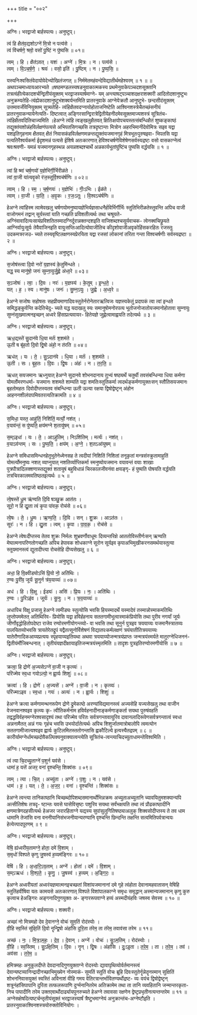 +++
title = "००२"

+++


अग्निः। भरद्वाजो बार्हस्पत्यः। अनुष्टुप्।

त्वं हि क्षैत॑व॒द्यशोऽग्ने॑ मि॒त्रो न पत्य॑से ।  
त्वं वि॑चर्षणे॒ श्रवो॒ वसो॑ पु॒ष्टिं न पु॑ष्यसि ॥ ०१॥

त्वम् । हि । क्षैत॑ऽवत् । यशः॑ । अग्ने॑ । मि॒त्रः । न । पत्य॑से ।  
त्वम् । वि॒ऽच॒र्ष॒णे॒ । श्रवः॑ । वसो॒ इति॑ । पु॒ष्टिम् । न । पु॒ष्य॒सि॒ ॥

यस्यनिःश्वसितंवेदायोवेदेभ्योखिलंजगत् ॥ निर्ममेतमहंवन्देविद्यातीर्थमहेश्वरम् ॥ १ ॥ ॥ अथपञ्चमाध्यायआरभ्यते ॥षष्ठमण्डलस्यषडनुवाकात्मकस्य प्रथमेनुवाकेपञ्चदशसूक्तानि तत्रत्वंहीत्येकादशर्चन्द्वितीयंसूक्तम् भरद्वाजस्यार्षमाग्ने- यम् अन्त्याषट्पञ्चाशदक्षराशक्वरी आदितोदशानुष्टुभः अनुक्रम्यतेहि-त्वंह्येकादशानुष्टुभंशक्वर्यन्तमिति प्रातरनुवाके आग्नेयेक्रतौ आनुष्टुभे- छन्दसीदंसूक्तम् उत्तमावर्जंविनियुक्तम् सूत्र्यतेहि- त्वंहिक्षैतवदग्नायोहोताजनिष्टेति आश्विनशस्त्रेचैतच्छंसनीयं प्रातरनुवाकन्यायेनेत्यति- दिष्टत्वात् अङ्गिरसान्द्विरात्रेद्वितीयेहनीदमेवसूक्तमाज्यशस्त्रं सूत्रितंच-त्वंहिक्षैतवदितिचाज्यमिति ।हेअग्ने त्वंहि त्वङ्खलुक्षैतवत् क्षितिःक्षयोपचयस्तत्संबन्धिक्षैतं शुष्कङ्काष्ठं तद्युक्तंयशोन्नंहविर्लक्षणंपत्यसे अभिपतसिगच्छसि तत्रदृष्टान्तः मित्रोन अहरभिमानीदेवोमित्रः सइव यद्वा यशइतिगृहनाम क्षैतवत् क्षैतं निवासकंहविर्लक्षणमन्नन्तद्युक्तंयजमानगृहं मित्रभूतःपुरुषइवा- भिपतसि यद्वा पत्यतिरैश्वर्यकर्मा ईदृशमन्नं पत्यसे ईशिषे अतःकारणात् हेविश्वचर्षणेविशेषेणसर्वस्यद्रष्टः वसो वासकाग्नेत्वं श्रवःश्रवणी- यमन्नं यजमानगृहस्थन्न अयन्नशब्दश्चार्थे अन्नकार्यभूतांपुष्टिंच पुष्यसि वर्द्धयसि ॥ १ ॥

अग्निः। भरद्वाजो बार्हस्पत्यः। अनुष्टुप्।

त्वां हि ष्मा॑ चर्ष॒णयो॑ य॒ज्ञेभि॑र्गी॒र्भिरीळ॑ते ।  
त्वां वा॒जी या॑त्यवृ॒को र॑ज॒स्तूर्वि॒श्वच॑र्षणिः ॥ ०२॥

त्वाम् । हि । स्म॒ । च॒र्ष॒णयः॑ । य॒ज्ञेभिः॑ । गीः॒ऽभिः । ईळ॑ते ।  
त्वाम् । वा॒जी । या॒ति॒ । अ॒वृ॒कः । र॒जः॒ऽतूः । वि॒श्वऽच॑र्षणिः ॥

हेअग्ने त्वांहिस्म त्वामेवखलु चर्षणयोमनुष्यायज्ञेभिर्यज्ञसाधनैर्हविर्भिर्गीर्भिः स्तुतिभिरीळतेस्तुवन्ति अपिच वाजी वाजोगमनं तद्वान् सूर्यस्त्वां याति गच्छति प्रविशतीत्यर्थः तथा चश्रूयते-अग्निंवावादित्यःसायंप्रविशतितस्मादग्निर्दूरान्नक्तन्दशइति वाजिशब्दश्चसूर्यवाचक- त्वेनक्वचिछ्रूयते आग्निर्वायुःसूर्यः तेवैवाजिनइति वायुःसप्तिःआदित्योवाजीतिच कीदृशोवाजीअवृकोहिंसकरहितः रजस्तूः उदकमत्ररजउ- च्यते तस्यवृष्टिलक्षणस्यप्रेरयिता यद्वा रजसां लोकानां तरिता गन्ता विश्वचर्षणीः सर्वस्यद्रष्टा ॥ २ ॥

अग्निः। भरद्वाजो बार्हस्पत्यः। अनुष्टुप्।

स॒जोष॑स्त्वा दि॒वो नरो॑ य॒ज्ञस्य॑ के॒तुमि॑न्धते ।  
यद्ध॒ स्य मानु॑षो॒ जनः॑ सुम्ना॒युर्जु॒ह्वे अ॑ध्व॒रे ॥ ०३॥

स॒ऽजोषः॑ । त्वा॒ । दि॒वः । नरः॑ । य॒ज्ञस्य॑ । के॒तुम् । इ॒न्ध॒ते॒ ।  
यत् । ह॒ । स्य । मानु॑षः । जनः॑ । सु॒म्न॒ऽयुः । जु॒ह्वे । अ॒ध्व॒रे ॥

हेअग्ने सजोषः सहोषसः सहप्रीयमाणादिवःस्तुतेर्नरोनेतारऋत्विजः यज्ञस्यकेतुं प्रदापकं त्वा त्वां इन्धते समिद्धङ्कुर्वन्ति कदेतिचेदु- च्यते यद्ध यदाखलु स्यः समानुषोमनोरपत्य भूतोजनोजातोयजमानोहोतावा सुम्नायुः सुम्नंसुखमात्मनइच्छन् अध्वरे हिंसाप्रत्यवायर- हितेयज्ञे जुह्वेत्वामाह्वयति तदेत्यर्थः ॥ ३ ॥

अग्निः। भरद्वाजो बार्हस्पत्यः। अनुष्टुप्।

ऋध॒द्यस्ते॑ सु॒दान॑वे धि॒या मर्तः॑ श॒शम॑ते ।  
ऊ॒ती ष बृ॑ह॒तो दि॒वो द्वि॒षो अंहो॒ न त॑रति ॥ ०४॥

ऋध॑त् । यः । ते॒ । सु॒ऽदान॑वे । धि॒या । मर्तः॑ । श॒शम॑ते ।  
ऊ॒ती । सः । बृ॒ह॒तः । दि॒वः । द्वि॒षः । अंहः॑ । न । त॒र॒ति॒ ॥

ऋधत् सयजमानः ऋध्नुयात् हेअग्ने सुदानवे शोभनदानाय तुभ्यं षष्ठ्यर्थे चतुर्थी तवसंबन्धिन्या धिया कर्मणा योमर्तोमरणधर्मा- यजमानः शशमते शाम्यति यद्वा शमतिःस्तुतिकर्मा त्वदर्थङ्कर्मणायुक्तःसन् स्तौतिसयजमानः बृहतोमहतः दिवोदीप्तस्यतव संबन्धिन्या ऊती ऊत्या रक्षया द्विषोद्वेष्टृन् अंहोन आहननशीलंपापमिवतरत्यतिक्रामति ॥ ४ ॥

अग्निः। भरद्वाजो बार्हस्पत्यः। अनुष्टुप्।

स॒मिधा॒ यस्त॒ आहु॑तिं॒ निशि॑तिं॒ मर्त्यो॒ नश॑त् ।  
व॒याव॑न्तं॒ स पु॑ष्यति॒ क्षय॑मग्ने श॒तायु॑षम् ॥ ०५॥

स॒म्ऽइधा॑ । यः । ते॒ । आऽहु॑तिम् । निऽशि॑तिम् । मर्त्यः॑ । नश॑त् ।  
व॒याऽव॑न्तम् । सः । पु॒ष्य॒ति॒ । क्षय॑म् । अ॒ग्ने॒ । श॒तऽआ॑युषम् ॥

हेअग्ने समिधासमिन्धनहेतुभूतेनेध्मेनसह ते त्वदीयां निशितिं निशितां तनूकृतां मन्त्रसंस्क्रुतामाहुतिं योमर्त्योमनुष्यः नशत् व्याप्नुयात् नशतिर्व्याप्तिकर्मा स्मनुष्योयजमानः वयावन्तं वयाः शाखाः पुत्रपौत्रादिलक्शणास्तद्युक्तं शतायुषं बहुविधान्नं चिरकालजीवनंवा क्षयङ्गृ- हं पुष्यति पोषयति वर्द्धयति तत्रचिरकालमवतिष्ठतइत्यर्थः ॥ ५ ॥

अग्निः। भरद्वाजो बार्हस्पत्यः। अनुष्टुप्।

त्वे॒षस्ते॑ धू॒म ऋ॑ण्वति दि॒वि षञ्छु॒क्र आत॑तः ।  
सूरो॒ न हि द्यु॒ता त्वं कृ॒पा पा॑वक॒ रोच॑से ॥ ०६॥

त्वे॒षः । ते॒ । धू॒मः । ऋ॒ण्व॒ति॒ । दि॒वि । सन् । शु॒क्रः । आऽत॑तः ।  
सूरः॑ । न । हि । द्यु॒ता । त्वम् । कृ॒पा । पा॒व॒क॒ । रोच॑से ॥

हेअग्ने त्वेषःदीप्तस्य तेतव शुक्रः निर्मलः शुभ्रवर्णोवाधूमः दिव्यन्तरिक्षे आततोविस्तीर्णःसन् ऋण्वति मेघात्मनापरिणतोगच्छति अपिच हेपावक शोधकाग्ने सूरोन सूर्यइव कृपाअभिमुखीकरनसमर्थयास्तुत्या स्तूयमानस्त्वं द्युतादीप्त्या रोचसेहि दीप्यसेखलु ॥ ६ ॥

अग्निः। भरद्वाजो बार्हस्पत्यः। अनुष्टुप्।

अधा॒ हि वि॒क्ष्वीड्योऽसि॑ प्रि॒यो नो॒ अति॑थिः ।  
र॒ण्वः पु॒री॑व॒ जूर्यः॑ सू॒नुर्न त्र॑य॒याय्यः॑ ॥ ०७॥

अध॑ । हि । वि॒क्षु । ईड्यः॑ । असि॑ । प्रि॒यः । नः॒ । अति॑थिः ।  
र॒ण्वः । पु॒रिऽइ॑व । जूर्यः॑ । सू॒नुः । न । त्र॒य॒याय्यः॑ ॥

अधापिच विक्षु प्रजासु हेअग्ने त्वमीड्यः स्तुत्योसि भवसि हियस्मादर्थे यस्मादेवं तस्मान्नोस्माकमतिथिः लुप्तोपममेतत् अतिथिरिव- प्रियोसि यद्वा हविर्हहनाय सततगामीभूत्वास्माकंप्रियोसि तथा पुरीव नगर्यां जूर्यः जीर्णोवृद्धोहितोपदेष्टा राजेव रण्वोरमणीयोगन्त्व्यो- वा भवसि तथा सूनुर्न पुत्रइव त्रययाय्यः यजमानैस्त्रातव्यः पालयितव्योभवसि त्रायतेरेतद्रूपं यद्वैतत्सूनोर्विशेषणं विद्यातपःकर्मलक्षणं त्रयंयातीतित्रययाय्यः यातेरौणादिकआय्यप्रत्ययः स्पृहयाय्यइतियथा अथवा त्रययाय्योजन्मत्रयंप्राप्तः जन्मत्रयंस्मर्यते मातुरग्नेधिजननं- द्वितीयंमौंजिबन्धनात् । तृतीयंयज्ञदीक्षायाइतिजन्मत्रयंस्मृतमिति ॥ तादृशः पुत्रइतिरण्वोरमणीयोसि ॥ ७ ॥

अग्निः। भरद्वाजो बार्हस्पत्यः। अनुष्टुप्।

क्रत्वा॒ हि द्रोणे॑ अ॒ज्यसेऽग्ने॑ वा॒जी न कृत्व्यः॑ ।  
परि॑ज्मेव स्व॒धा गयोऽत्यो॒ न ह्वा॒र्यः शिशुः॑ ॥ ०८॥

क्रत्वा॑ । हि । द्रोणे॑ । अ॒ज्यसे॑ । अग्ने॑ । वा॒जी । न । कृत्व्यः॑ ।  
परि॑ज्माऽइव । स्व॒धा । गयः॑ । अत्यः॑ । न । ह्वा॒र्यः । शिशुः॑ ॥

हेअग्ने क्रत्वा कर्मणामन्थनरूपेण द्रोणे द्रुमेकाष्ठे अरण्यांविद्यमानस्त्वं अज्यसेहि यज्यसेखलु तथा वाजीन वेजनवानश्वइव कृत्व्यः कृ- त्वीतिकर्मनाम हविर्वहनादीनाङ्कर्मणाङ्कर्ता सयथा पुरुषंवहति तद्वद्धविर्वहनमग्नेरश्वसादृश्यं तथा परिज्मेव परितः सर्वत्रगन्तावायुरिव दावानलादिरूपेणसर्वत्रगन्तात्वं स्वधा अन्ननामैतत् अन्नं गयः गृहंच भवसि उभयोर्दातेत्यर्थः अपिच शिशुर्जातमात्रोबालोपि त्वमत्योन सततगामीजात्यश्वइव ह्वार्यः कुटिलमितस्ततोगन्तासि ह्वकौटिल्ये इत्यस्यैतद्रपम् ॥ ८ ॥ कारीर्यामग्नेर्धामच्छदोवैकल्पिक्यनुवाक्यात्वन्त्येति सूत्रितंच-त्वन्त्याचिदच्युताधामन्तेविश्वमिति ।

अग्निः। भरद्वाजो बार्हस्पत्यः। अनुष्टुप्।

त्वं त्या चि॒दच्यु॒ताग्ने॑ प॒शुर्न यव॑से ।  
धामा॑ ह॒ यत्ते॑ अजर॒ वना॑ वृ॒श्चन्ति॒ शिक्व॑सः ॥ ०९॥

त्वम् । त्या । चि॒त् । अच्यु॑ता । अग्ने॑ । प॒शुः । न । यव॑से ।  
धाम॑ । ह॒ । यत् । ते॒ । अ॒ज॒र॒ । वना॑ । वृ॒श्चन्ति॑ । शिक्व॑सः ॥

हेअग्ने त्वन्त्या तानिकाष्ठानि चिच्छब्दोपिशब्दसमानार्थोभिन्नक्रमः अच्युताअच्युतानि च्यावयितुमशक्यान्यपि अत्सीतिशेषः तत्रदृ- ष्टान्तः यवसे घासेविसृष्टः पशुरिव सयथा सर्वंभक्षयति तथा त्वं प्रौढकाष्ठादीनि क्षणमात्रेणदहसीत्यर्थः हेअजर जरारहिताग्ने यद्यस्य सुपांसुलुगितिषष्ठ्याअलुक् शिक्वसोदीप्तस्य ते तव धाम धामानि तेजांसि वना वननीयानिसंभजनीयान्यरण्यानि वृश्चन्ति छिन्दन्ति तक्षन्ति सत्वमितिपर्वत्रान्वयः हेत्येत्त्पादपूरणम् ॥ ९ ॥

अग्निः। भरद्वाजो बार्हस्पत्यः। अनुष्टुप्।

वेषि॒ ह्य॑ध्वरीय॒तामग्ने॒ होता॒ दमे॑ वि॒शाम् ।  
स॒मृधो॑ विश्पते कृणु जु॒षस्व॑ ह॒व्यम॑ङ्गिरः ॥ १०॥

वेषि॑ । हि । अ॒ध्व॒रि॒ऽय॒ताम् । अग्ने॑ । होता॑ । दमे॑ । वि॒शाम् ।  
स॒म्ऽऋधः॑ । वि॒श्प॒ते॒ । कृ॒णु॒ । जु॒षस्व॑ । ह॒व्यम् । अ॒ङ्गि॒रः॒ ॥

हेअग्ने अध्वरीयतां अध्वरंयज्ञमात्मनइचच्छतां विशांयजमानानां दमे गृहे त्वंहोता देवानामहवातासन् वेषिहि स्तुतिंहवींषिवा यतः कामयसे अतःकारणात् विश्पते विशांपालकाग्ने समृधः समृद्धान् अस्मान्यजमानान् कृणु कुरु कृत्वाच हेअङ्गिरः अङ्गनादिगुणयुक्तः अ- ङ्गाररूपवाग्ने हव्यं अस्मदीयंहविः जषस्व सेवस्व ॥ १० ॥

अग्निः। भरद्वाजो बार्हस्पत्यः। शक्वरी।

अच्छा॑ नो मित्रमहो देव दे॒वानग्ने॒ वोचः॑ सुम॒तिं रोद॑स्योः ।  
वी॒हि स्व॒स्तिं सु॑क्षि॒तिं दि॒वो नॄन्द्वि॒षो अंहां॑सि दुरि॒ता त॑रेम॒ ता त॑रेम॒ तवाव॑सा तरेम ॥ ११॥

अच्छ॑ । नः॒ । मि॒त्र॒ऽम॒हः॒ । दे॒व॒ । दे॒वान् । अग्ने॑ । वोचः॑ । सु॒ऽम॒तिम् । रोद॑स्योः ।  
वी॒हि । स्व॒स्तिम् । सु॒ऽक्षि॒तिम् । दि॒वः । नॄन् । द्वि॒षः । अंहां॑सि । दुः॒ऽइ॒ता । त॒रे॒म॒ । ता । त॒रे॒म॒ । तव॑ । अव॑सा । त॒रे॒म॒ ॥

हमित्रमहः अनुकूलदीप्ते देवदानादिगुणयुक्ताग्ने रोदस्योः द्यावापृथिव्योर्वर्तमानस्त्वं देवान्यष्टव्यानिन्द्रादीनच्छाभिमुख्येन नोस्माकं- सुमतिं स्तुतिं वोचः ब्रूहि दिवःस्तुतेर्नॄन्नेतॄनस्मान् सुक्षितिं शोभननिवासयुक्तं स्वस्तिं अविनाशं वीहि गमय वेतिरत्रान्तर्भावितण्यर्थोद्रष्ट- व्यः वयंच द्विषोद्वेष्टृन् शत्रूनंहांसिपापानि दुरिता तत्फलरूपाणि दुर्ग्मनानितरेम अतिक्रामेम तथा ता तानि व्यवहितानि जन्मान्तरकृता- निच पापादीनि तरेम उक्तएवार्थोदार्ढ्यायपुनरुच्यते हेअग्ने तवावसा रक्षणेन द्वेष्टृप्रभृतीनत्यन्तन्तरेम ॥ ११ ॥अग्नेसक्षेषदित्यष्टर्चन्तृतीयंसूक्तं भरद्वाजस्यार्षं त्रैष्टुभमाग्नेयं अनुक्रान्तंच-अग्नेष्टौइति । प्रातरनुवाकाश्विनशस्त्रयोरुक्तोविनियोगः ।